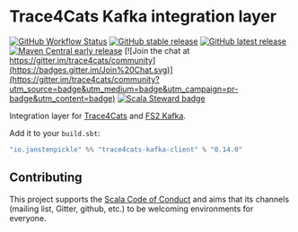 # Trace4Cats Kafka integration layer

[![GitHub Workflow Status](https://img.shields.io/github/workflow/status/trace4cats/trace4cats-kafka/Continuous%20Integration)](https://github.com/trace4cats/trace4cats-kafka/actions?query=workflow%3A%22Continuous%20Integration%22)
[![GitHub stable release](https://img.shields.io/github/v/release/trace4cats/trace4cats-kafka?label=stable&sort=semver)](https://github.com/trace4cats/trace4cats-kafka/releases)
[![GitHub latest release](https://img.shields.io/github/v/release/trace4cats/trace4cats-kafka?label=latest&include_prereleases&sort=semver)](https://github.com/trace4cats/trace4cats-kafka/releases)
[![Maven Central early release](https://img.shields.io/maven-central/v/io.janstenpickle/trace4cats-kafka-client_2.13?label=early)](https://maven-badges.herokuapp.com/maven-central/io.janstenpickle/trace4cats-kafka-client_2.13)
[![Join the chat at https://gitter.im/trace4cats/community](https://badges.gitter.im/Join%20Chat.svg)](https://gitter.im/trace4cats/community?utm_source=badge&utm_medium=badge&utm_campaign=pr-badge&utm_content=badge)
[![Scala Steward badge](https://img.shields.io/badge/Scala_Steward-helping-blue.svg?style=flat&logo=data:image/png;base64,iVBORw0KGgoAAAANSUhEUgAAAA4AAAAQCAMAAAARSr4IAAAAVFBMVEUAAACHjojlOy5NWlrKzcYRKjGFjIbp293YycuLa3pYY2LSqql4f3pCUFTgSjNodYRmcXUsPD/NTTbjRS+2jomhgnzNc223cGvZS0HaSD0XLjbaSjElhIr+AAAAAXRSTlMAQObYZgAAAHlJREFUCNdNyosOwyAIhWHAQS1Vt7a77/3fcxxdmv0xwmckutAR1nkm4ggbyEcg/wWmlGLDAA3oL50xi6fk5ffZ3E2E3QfZDCcCN2YtbEWZt+Drc6u6rlqv7Uk0LdKqqr5rk2UCRXOk0vmQKGfc94nOJyQjouF9H/wCc9gECEYfONoAAAAASUVORK5CYII=)](https://scala-steward.org)

Integration layer for [Trace4Cats] and [FS2 Kafka].

Add it to your `build.sbt`:

```scala
"io.janstenpickle" %% "trace4cats-kafka-client" % "0.14.0"
```

## Contributing

This project supports the [Scala Code of Conduct](https://typelevel.org/code-of-conduct.html) and aims that its channels
(mailing list, Gitter, github, etc.) to be welcoming environments for everyone.

[Trace4Cats]: https://github.com/trace4cats/trace4cats
[FS2 Kafka]: https://fd4s.github.io/fs2-kafka
